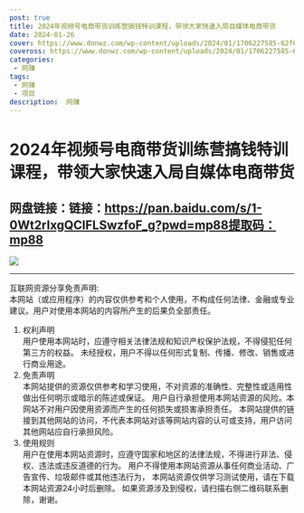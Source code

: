 ```yaml
---
post: true
title: 2024年视频号电商带货训练营搞钱特训课程，带领大家快速入局自媒体电商带货
date: 2024-01-26
cover: https://www.donwz.com/wp-content/uploads/2024/01/1706227585-62f60380f020c7e.jpg
coveross: https://www.donwz.com/wp-content/uploads/2024/01/1706227585-62f60380f020c7e.jpg
categories:
 - 网赚
tags:
 - 网赚
 - 项目
description:  网赚
---
```

# 2024年视频号电商带货训练营搞钱特训课程，带领大家快速入局自媒体电商带货

## 网盘链接：链接：https://pan.baidu.com/s/1-0Wt2rIxgQClFLSwzfoF_g?pwd=mp88提取码：mp88  

![](https://www.donwz.com/wp-content/uploads/2024/01/1706227585-62f60380f020c7e.jpg)

---
互联网资源分享免责声明:  
本网站（或应用程序）的内容仅供参考和个人使用，不构成任何法律、金融或专业建议。用户对使用本网站的内容所产生的后果负全部责任。
1. 权利声明  
用户使用本网站时，应遵守相关法律法规和知识产权保护法规，不得侵犯任何第三方的权益。
未经授权，用户不得以任何形式复制、传播、修改、销售或进行商业用途。
2. 免责声明  
本网站提供的资源仅供参考和学习使用，不对资源的准确性、完整性或适用性做出任何明示或暗示的陈述或保证。
用户自行承担使用本网站资源的风险。本网站不对用户因使用资源而产生的任何损失或损害承担责任。
本网站提供的链接到其他网站的访问，不代表本网站对该等网站内容的认可或支持，用户访问其他网站应自行承担风险。
3. 使用规则  
用户在使用本网站资源时，应遵守国家和地区的法律法规，不得进行非法、侵权、违法或违反道德的行为。
用户不得使用本网站资源从事任何商业活动、广告宣传、垃圾邮件或其他违法行为，
本网站资源仅供学习测试使用，请在下载本网站资源24小时后删除。
如果资源涉及到侵权，请扫描右侧二维码联系删除，谢谢。
